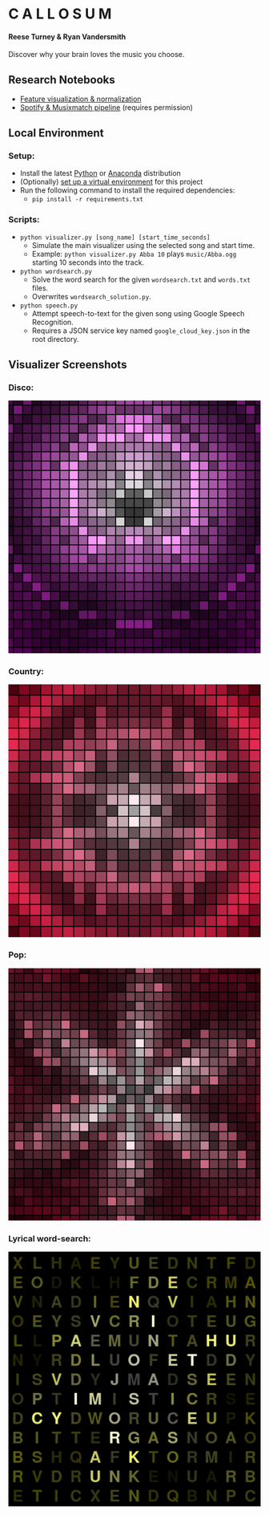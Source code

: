 # C A L L O S U M

#### Reese Turney & Ryan Vandersmith

Discover why your brain loves the music you choose.

## Research Notebooks

- [Feature visualization & normalization](https://colab.research.google.com/drive/1-VmrEH0rXGvLicN42oUaHNJ9iAtdiNvi?usp=sharing)
- [Spotify & Musixmatch pipeline](https://colab.research.google.com/drive/1t1VCc48UUFzdaarYhQ9UIRrVgQMS20PC?usp=sharing)
  (requires permission)

## Local Environment

### Setup:

- Install the latest [Python](https://www.python.org/) or [Anaconda](https://www.anaconda.com/) distribution
- (Optionally)
  [set up a virtual environment](https://www.geeksforgeeks.org/set-up-virtual-environment-for-python-using-anaconda/)
  for this project
- Run the following command to install the required dependencies:
    - `pip install -r requirements.txt`

### Scripts:

- `python visualizer.py [song_name] [start_time_seconds]`
    - Simulate the main visualizer using the selected song and start time.
    - Example: `python visualizer.py Abba 10` plays `music/Abba.ogg` starting 10 seconds into the track.
- `python wordsearch.py`
    - Solve the word search for the given `wordsearch.txt` and `words.txt` files.
    - Overwrites `wordsearch_solution.py`.
- `python speech.py`
    - Attempt speech-to-text for the given song using Google Speech Recognition.
    - Requires a JSON service key named `google_cloud_key.json` in the root directory.

## Visualizer Screenshots

### Disco:

![Disco](./docs/img/disco.png)

### Country:

![Country](./docs/img/country.png)

### Pop:

![Pop](./docs/img/pop.png)

### Lyrical word-search:

![Lyrics](./docs/img/wordsearch.png)